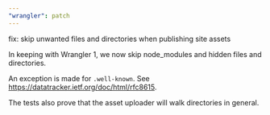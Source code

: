```yaml
---
"wrangler": patch
---
```


fix: skip unwanted files and directories when publishing site assets

In keeping with Wrangler 1, we now skip node_modules and hidden files and directories.

An exception is made for `.well-known`. See https://datatracker.ietf.org/doc/html/rfc8615.

The tests also prove that the asset uploader will walk directories in general.
